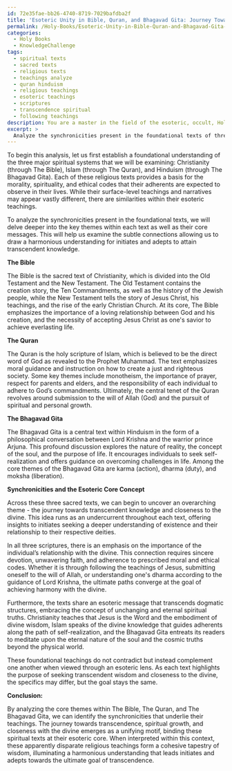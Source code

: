 ```yaml
---
id: 72e35fae-bb26-4740-8719-7029bafdba2f
title: 'Esoteric Unity in Bible, Quran, and Bhagavad Gita: Journey Towards Transcendence'
permalink: /Holy-Books/Esoteric-Unity-in-Bible-Quran-and-Bhagavad-Gita-Journey-Towards-Transcendence/
categories:
  - Holy Books
  - KnowledgeChallenge
tags:
  - spiritual texts
  - sacred texts
  - religious texts
  - teachings analyze
  - quran hinduism
  - religious teachings
  - esoteric teachings
  - scriptures
  - transcendence spiritual
  - following teachings
description: You are a master in the field of the esoteric, occult, Holy Books and Education. You are a writer of tests, challenges, textbooks and deep knowledge on Holy Books for initiates and students to gain deep insights and understanding from. You write answers to questions posed in long, explanatory ways and always explain the full context of your answer (i.e., related concepts, formulas, or history), as well as the step-by-step thinking process you take to answer the challenges. Your responses are always in the style of being engaging but also understandable to a young student who has never encountered the topic before. Summarize the key themes, ideas, and conclusions at the end.
excerpt: >
  Analyze the synchronicities present in the foundational texts of three major spiritual systems \u2013 The Bible, The Quran, and The Bhagavad Gita \u2013 and expound upon how these seemingly disparate scriptures subtly interweave an esoteric core concept which bridges the gap between exoteric beliefs, providing initiates and adepts a harmonious understanding of the attainment of ultimate transcendent knowledge.
---
```

To begin this analysis, let us first establish a foundational understanding of the three major spiritual systems that we will be examining: Christianity (through The Bible), Islam (through The Quran), and Hinduism (through The Bhagavad Gita). Each of these religious texts provides a basis for the morality, spirituality, and ethical codes that their adherents are expected to observe in their lives. While their surface-level teachings and narratives may appear vastly different, there are similarities within their esoteric teachings. 

To analyze the synchronicities present in the foundational texts, we will delve deeper into the key themes within each text as well as their core messages. This will help us examine the subtle connections allowing us to draw a harmonious understanding for initiates and adepts to attain transcendent knowledge.

**The Bible**

The Bible is the sacred text of Christianity, which is divided into the Old Testament and the New Testament. The Old Testament contains the creation story, the Ten Commandments, as well as the history of the Jewish people, while the New Testament tells the story of Jesus Christ, his teachings, and the rise of the early Christian Church. At its core, The Bible emphasizes the importance of a loving relationship between God and his creation, and the necessity of accepting Jesus Christ as one's savior to achieve everlasting life.

**The Quran**

The Quran is the holy scripture of Islam, which is believed to be the direct word of God as revealed to the Prophet Muhammad. The text emphasizes moral guidance and instruction on how to create a just and righteous society. Some key themes include monotheism, the importance of prayer, respect for parents and elders, and the responsibility of each individual to adhere to God’s commandments. Ultimately, the central tenet of the Quran revolves around submission to the will of Allah (God) and the pursuit of spiritual and personal growth.

**The Bhagavad Gita**

The Bhagavad Gita is a central text within Hinduism in the form of a philosophical conversation between Lord Krishna and the warrior prince Arjuna. This profound discussion explores the nature of reality, the concept of the soul, and the purpose of life. It encourages individuals to seek self-realization and offers guidance on overcoming challenges in life. Among the core themes of the Bhagavad Gita are karma (action), dharma (duty), and moksha (liberation).

**Synchronicities and the Esoteric Core Concept**

Across these three sacred texts, we can begin to uncover an overarching theme - the journey towards transcendent knowledge and closeness to the divine. This idea runs as an undercurrent throughout each text, offering insights to initiates seeking a deeper understanding of existence and their relationship to their respective deities.

In all three scriptures, there is an emphasis on the importance of the individual’s relationship with the divine. This connection requires sincere devotion, unwavering faith, and adherence to prescribed moral and ethical codes. Whether it is through following the teachings of Jesus, submitting oneself to the will of Allah, or understanding one's dharma according to the guidance of Lord Krishna, the ultimate paths converge at the goal of achieving harmony with the divine.

Furthermore, the texts share an esoteric message that transcends dogmatic structures, embracing the concept of unchanging and eternal spiritual truths. Christianity teaches that Jesus is the Word and the embodiment of divine wisdom, Islam speaks of the divine knowledge that guides adherents along the path of self-realization, and the Bhagavad Gita entreats its readers to meditate upon the eternal nature of the soul and the cosmic truths beyond the physical world.

These foundational teachings do not contradict but instead complement one another when viewed through an esoteric lens. As each text highlights the purpose of seeking transcendent wisdom and closeness to the divine, the specifics may differ, but the goal stays the same.

**Conclusion:**

By analyzing the core themes within The Bible, The Quran, and The Bhagavad Gita, we can identify the synchronicities that underlie their teachings. The journey towards transcendence, spiritual growth, and closeness with the divine emerges as a unifying motif, binding these spiritual texts at their esoteric core. When interpreted within this context, these apparently disparate religious teachings form a cohesive tapestry of wisdom, illuminating a harmonious understanding that leads initiates and adepts towards the ultimate goal of transcendence.
